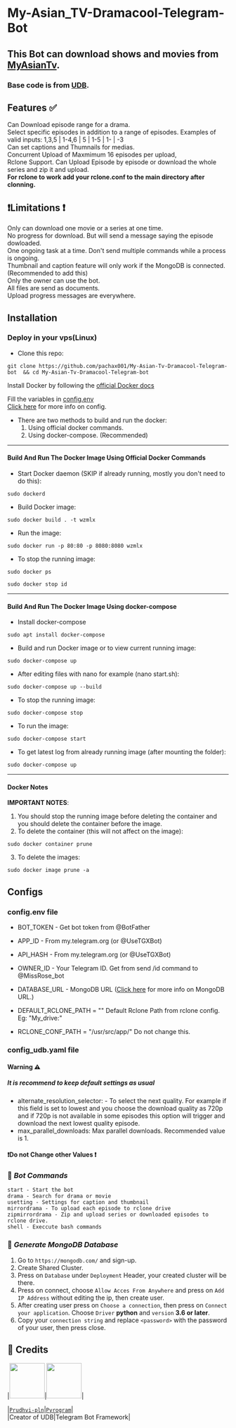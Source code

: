 # My-Asian_TV-Dramacool-Telegram-Bot


## This Bot can download shows and movies from  [MyAsianTv](https://myasiantv.ac/). 
### Base code is from [UDB](https://github.com/Prudhvi-pln/udb).
## Features ✅
Can Download episode range for a drama.<br>
Select specific episodes in addition to a range of episodes. Examples of valid inputs: 1,3,5 | 1-4,6 | 5 | 1-5 | 1- | -3 <br>
Can set captions and Thumnails for medias. <br>
Concurrent Upload of Maxmimum 16 episodes per upload, <br>
Rclone Support. Can Upload Episode by episode or download the whole series and zip it and upload.<br>
**For rclone to work add your rclone.conf to the main directory after clonning.**
## ❗Limitations ❗
Only can download one movie or a series at one time.<br>
No progress for download. But will send a message saying the episode dowloaded.<br>
One ongoing task at a time.
Don't send multiple commands while a process is ongoing.<br>
Thumbnail and caption feature will only work if the MongoDB is connected.(Recommended to add this)<br>
Only the owner can use the bot.<br>
All files are send as documents.<br>
Upload progress messages are everywhere.<br>
## Installation

### Deploy in your vps(Linux)

- Clone this repo:
```
git clone https://github.com/pachax001/My-Asian-Tv-Dramacool-Telegram-bot  && cd My-Asian-Tv-Dramacool-Telegram-bot
```
Install Docker by following the [official Docker docs](https://docs.docker.com/engine/install/debian/)

Fill the variables in [config.env](https://github.com/pachax001/My-Asian-Tv-Dramacool-Telegram-bot/blob/main/config.env)
<br> [Click here](https://github.com/pachax001/My-Asian-Tv-Dramacool-Telegram-bot/blob/main/README.md#configs) for more info on config. </br>

- There are two methods to build and run the docker:
  1. Using official docker commands.
  2. Using docker-compose. (Recommended)

------

#### Build And Run The Docker Image Using Official Docker Commands

- Start Docker daemon (SKIP if already running, mostly you don't need to do this):

```
sudo dockerd
```

- Build Docker image:

```
sudo docker build . -t wzmlx
```

- Run the image:

```
sudo docker run -p 80:80 -p 8080:8080 wzmlx
```

- To stop the running image:

```
sudo docker ps
```

```
sudo docker stop id
```

----

#### Build And Run The Docker Image Using docker-compose



- Install docker-compose

```
sudo apt install docker-compose
```

- Build and run Docker image or to view current running image:

```
sudo docker-compose up
```

- After editing files with nano for example (nano start.sh):

```
sudo docker-compose up --build
```

- To stop the running image:

```
sudo docker-compose stop
```

- To run the image:

```
sudo docker-compose start
```

- To get latest log from already running image (after mounting the folder):

```
sudo docker-compose up
```
------

#### Docker Notes

**IMPORTANT NOTES**:

1. You should stop the running image before deleting the container and you should delete the container before the image.
2. To delete the container (this will not affect on the image):

```
sudo docker container prune
```

3. To delete the images:

```
sudo docker image prune -a
```

## Configs
### config.env file
* BOT_TOKEN     - Get bot token from @BotFather

* APP_ID        - From my.telegram.org (or @UseTGXBot)

* API_HASH      - From my.telegram.org (or @UseTGXBot)

* OWNER_ID      - Your Telegram ID. Get from send /id command to @MissRose_bot

* DATABASE_URL  - MongoDB URL ([Click here](https://github.com/pachax001/My-Asian-Tv-Dramacool-Telegram-bot/blob/main/README.md#-generate-mongodb-database) for more info on MongoDB URL.)

* DEFAULT_RCLONE_PATH = "" Default Rclone Path from rclone config. Eg: "My_drive:"

* RCLONE_CONF_PATH = "/usr/src/app/" Do not change this.

### config_udb.yaml file
#### Warning ⚠
##### It is recommend to keep default settings as usual
* alternate_resolution_selector: - To select the next quality. For example if this field is set to lowest and you choose the download quality as 720p and if 720p is not available in some episodes this option will trigger and download the next lowest quality episode.
* max_parallel_downloads: Max parallel downloads. Recommended value is 1.
#### ❗Do not Change other Values ❗

### 🤖 ***Bot Commands***
```
start - Start the bot
drama - Search for drama or movie
usetting - Settings for caption and thumbnail
mirrordrama - To upload each episode to rclone drive
zipmirrordrama - Zip and upload series or downloaded episodes to rclone drive.
shell - Execcute bash commands
```
### 📡 ***Generate MongoDB Database***

1. Go to `https://mongodb.com/` and sign-up.
2. Create Shared Cluster.
3. Press on `Database` under `Deployment` Header, your created cluster will be there.
5. Press on connect, choose `Allow Acces From Anywhere` and press on `Add IP Address` without editing the ip, then create user.
6. After creating user press on `Choose a connection`, then press on `Connect your application`. Choose `Driver` **python** and `version` **3.6 or later**.
7. Copy your `connection string` and replace `<password>` with the password of your user, then press close.

## 🏅 **Credits**
|<img width="80" src="https://avatars.githubusercontent.com/u/62585477">|<img width="80" src="https://avatars.githubusercontent.com/u/34474300">|

|[`Prudhvi-pln`](https://github.com/tbdsux)|[`Pyrogram`](https://github.com/pyrogram)|
<br>|Creator of UDB|Telegram Bot Framework|</br>


